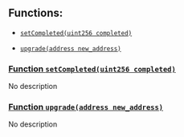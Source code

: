 ## Functions:

- [`setCompleted(uint256 completed)`](#Migrations-setCompleted-uint256-)

- [`upgrade(address new_address)`](#Migrations-upgrade-address-)

### [Function `setCompleted(uint256 completed)`](#Migrations-setCompleted-uint256-)

No description

### [Function `upgrade(address new_address)`](#Migrations-upgrade-address-)

No description
